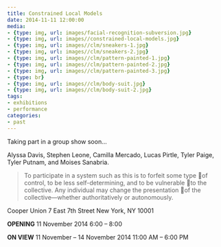 ```yaml
---
title: Constrained Local Models
date: 2014-11-11 12:00:00
media:
- {type: img, url: images/facial-recognition-subversion.jpg}
- {type: img, url: images//constrained-local-models.jpg}
- {type: img, url: images//clm/sneakers-1.jpg}
- {type: img, url: images//clm/sneakers-2.jpg}
- {type: img, url: images//clm/pattern-painted-1.jpg}
- {type: img, url: images//clm/pattern-painted-2.jpg}
- {type: img, url: images//clm/pattern-painted-3.jpg}
- {type: br}
- {type: img, url: images//clm/body-suit.jpg}
- {type: img, url: images//clm/body-suit-2.jpg}
tags:
- exhibitions
- performance
categories:
- past
---
```

<span class="archive-strike">Taking part in a group show soon...</span>

Alyssa Davis, Stephen Leone, Camilla Mercado, Lucas Pirtle, Tyler Paige, Tyler Putnam, and Moises Sanabria.

> To participate in a system such as this is to forfeit some type of control, to be less self-determining, and to be vulnerable to the collective. Any individual may change the presentation of the collective—whether authoritatively or autonomously.

Cooper Union
7 East 7th Street
New York, NY 10001

**OPENING**
11 November 2014
6:00 – 8:00

**ON VIEW**
11 November – 14 November 2014
11:00 AM – 6:00 PM
